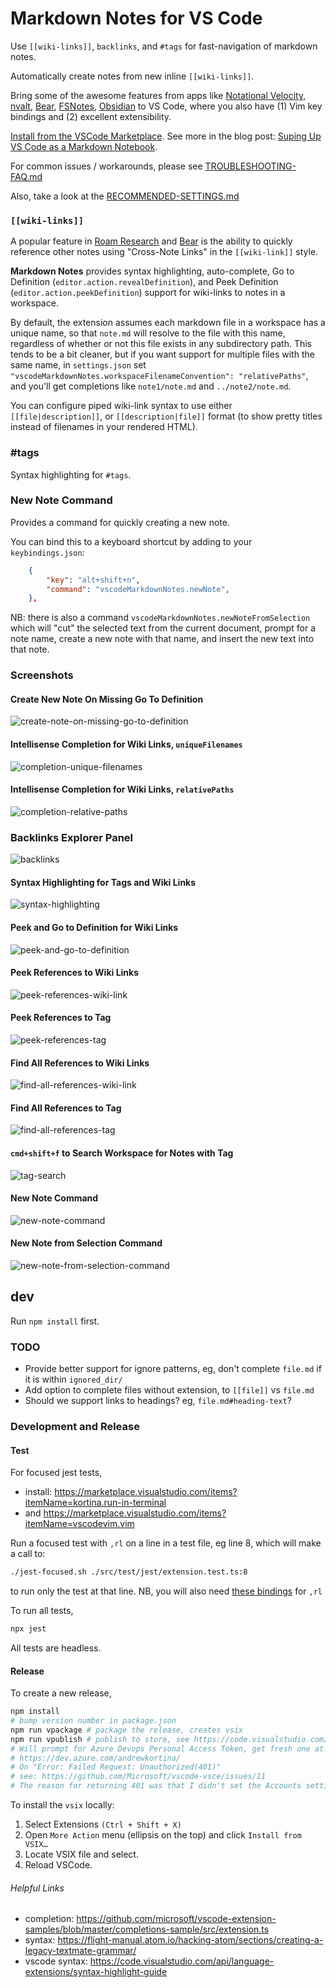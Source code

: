 # Markdown Notes for VS Code

Use `[[wiki-links]]`, `backlinks`, and `#tags` for fast-navigation of markdown notes.

Automatically create notes from new inline `[[wiki-links]]`.

Bring some of the awesome features from apps like [Notational Velocity](http://notational.net/), [nvalt](https://brettterpstra.com/projects/nvalt/), [Bear](https://bear.app/), [FSNotes](https://fsnot.es/), [Obsidian](https://obsidian.md/) to VS Code, where you also have (1) Vim key bindings and (2) excellent extensibility.

[Install from the VSCode Marketplace](https://marketplace.visualstudio.com/items?itemName=kortina.vscode-markdown-notes). See more in the blog post: [Suping Up VS Code as a Markdown Notebook](https://kortina.nyc/essays/suping-up-vs-code-as-a-markdown-notebook/).

For common issues / workarounds, please see [TROUBLESHOOTING-FAQ.md](https://github.com/kortina/vscode-markdown-notes/blob/master/TROUBLESHOOTING-FAQ.md)

Also, take a look at the [RECOMMENDED-SETTINGS.md](https://github.com/kortina/vscode-markdown-notes/blob/master/RECOMMENDED-SETTINGS.md)

### `[[wiki-links]]`

A popular feature in [Roam Research](https://roamresearch.com/) and [Bear](https://bear.app/) is the ability to quickly reference other notes using "Cross-Note Links" in the `[[wiki-link]]` style.

**Markdown Notes** provides syntax highlighting, auto-complete, Go to Definition (`editor.action.revealDefinition`), and Peek Definition (`editor.action.peekDefinition`) support for wiki-links to notes in a workspace.

By default, the extension assumes each markdown file in a workspace has a unique name, so that `note.md` will resolve to the file with this name, regardless of whether or not this file exists in any subdirectory path. This tends to be a bit cleaner, but if you want support for multiple files with the same name, in `settings.json` set `"vscodeMarkdownNotes.workspaceFilenameConvention": "relativePaths"`, and you'll get completions like `note1/note.md` and `../note2/note.md`.

You can configure piped wiki-link syntax to use either `[[file|description]]`, or `[[description|file]]` format (to show pretty titles instead of filenames in your rendered HTML).

### #tags

Syntax highlighting for `#tags`.

### New Note Command

Provides a command for quickly creating a new note.

You can bind this to a keyboard shortcut by adding to your `keybindings.json`:

```json
    {
        "key": "alt+shift+n",
        "command": "vscodeMarkdownNotes.newNote",
    },
```

NB: there is also a command `vscodeMarkdownNotes.newNoteFromSelection` which will "cut" the selected text from the current document, prompt for a note name, create a new note with that name, and insert the new text into that note.

### Screenshots

#### Create New Note On Missing Go To Definition

![create-note-on-missing-go-to-definition](https://github.com/kortina/vscode-markdown-notes/raw/master/demo/create-note-on-missing-go-to-definition.gif)

#### Intellisense Completion for Wiki Links, `uniqueFilenames`

![completion-unique-filenames](https://github.com/kortina/vscode-markdown-notes/raw/master/demo/completion-unique-filenames.gif)

#### Intellisense Completion for Wiki Links, `relativePaths`

![completion-relative-paths](https://github.com/kortina/vscode-markdown-notes/raw/master/demo/completion-relative-paths.gif)

### Backlinks Explorer Panel

![backlinks](https://github.com/kortina/vscode-markdown-notes/raw/master/demo/backlinks.gif)

#### Syntax Highlighting for Tags and Wiki Links

![syntax-highlighting](https://github.com/kortina/vscode-markdown-notes/raw/master/demo/syntax-highlighting.png)

#### Peek and Go to Definition for Wiki Links

![peek-and-go-to-definition](https://github.com/kortina/vscode-markdown-notes/raw/master/demo/peek-and-go-to-definition.gif)

#### Peek References to Wiki Links

![peek-references-wiki-link](https://github.com/kortina/vscode-markdown-notes/raw/master/demo/peek-references-wiki-link.png)

#### Peek References to Tag

![peek-references-tag](https://github.com/kortina/vscode-markdown-notes/raw/master/demo/peek-references-tag.png)

#### Find All References to Wiki Links

![find-all-references-wiki-link](https://github.com/kortina/vscode-markdown-notes/raw/master/demo/find-all-references-wiki-link.png)

#### Find All References to Tag

![find-all-references-tag](https://github.com/kortina/vscode-markdown-notes/raw/master/demo/find-all-references-tag.png)

#### `cmd+shift+f` to Search Workspace for Notes with Tag

![tag-search](https://github.com/kortina/vscode-markdown-notes/raw/master/demo/tag-search.gif)

#### New Note Command

![new-note-command](https://github.com/kortina/vscode-markdown-notes/raw/master/demo/new-note-command.gif)

#### New Note from Selection Command

![new-note-from-selection-command](https://github.com/kortina/vscode-markdown-notes/raw/master/demo/new-note-from-selection-command.gif)

## dev

Run `npm install` first.

### TODO

- Provide better support for ignore patterns, eg, don't complete `file.md` if it is within `ignored_dir/`
- Add option to complete files without extension, to `[[file]]` vs `file.md`
- Should we support links to headings? eg, `file.md#heading-text`?

### Development and Release

#### Test

For focused jest tests,

- install: https://marketplace.visualstudio.com/items?itemName=kortina.run-in-terminal
- and https://marketplace.visualstudio.com/items?itemName=vscodevim.vim

Run a focused test with `,rl` on a line in a test file, eg line 8, which will make a call to:

```sh
./jest-focused.sh ./src/test/jest/extension.test.ts:8
```

to run only the test at that line. NB, you will also need [these bindings](https://github.com/kortina/dotfiles/blob/e03cea00427ebd3f306ae6a113658934037f7262/vscode/settings.json#L170) for `,rl`

To run all tests,

```sh
npx jest
```

All tests are headless.

#### Release

To create a new release,

```sh
npm install
# bump version number in package.json
npm run vpackage # package the release, creates vsix
npm run vpublish # publish to store, see https://code.visualstudio.com/api/working-with-extensions/publishing-extension
# Will prompt for Azure Devops Personal Access Token, get fresh one at:
# https://dev.azure.com/andrewkortina/
# On "Error: Failed Request: Unauthorized(401)"
# see: https://github.com/Microsoft/vscode-vsce/issues/11
# The reason for returning 401 was that I didn't set the Accounts setting to all accessible accounts.
```

To install the `vsix` locally:

1. Select Extensions `(Ctrl + Shift + X)`
2. Open `More Action` menu (ellipsis on the top) and click `Install from VSIX…`
3. Locate VSIX file and select.
4. Reload VSCode.

###### Helpful Links

- completion: https://github.com/microsoft/vscode-extension-samples/blob/master/completions-sample/src/extension.ts
- syntax: https://flight-manual.atom.io/hacking-atom/sections/creating-a-legacy-textmate-grammar/
- vscode syntax: https://code.visualstudio.com/api/language-extensions/syntax-highlight-guide
